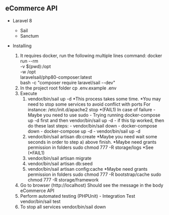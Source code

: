 ## eCommerce API

- Laravel 8
    - Sail
    - Sanctum

- Installing
    1) It requires docker, run the following multiple lines command:
        docker run --rm \
            -v $(pwd):/opt \
            -w /opt \
            laravelsail/php80-composer:latest \
            bash -c "composer require laravel/sail --dev"
    2) In the project root folder
        cp .env.example .env
    3) Execute
        1) vendor/bin/sail up -d
            *This process takes some time.
            *You may need to stop some services to avoid conflict with ports
                For instance:
                    /etc/init.d/apache2 stop
            *(FAIL1) In case of failure
                - Maybe  you need to use sudo
                - Trying running docker-compose up -d first and then vendor/bin/sail up -d
                    - if this tip worked, then do these last steps:
                        - vendor/bin/sail down
                        - docker-compose down
                        - docker-compose up -d
                        - vendor/bin/sail up -d
        2) vendor/bin/sail artisan db:create
            *Maybe you need wait some seconds in order to step a) above finish.
            *Maybe need grants permission in folders
                sudo chmod 777 -R storage/logs
            *See (*FAIL1)
        3) vendor/bin/sail artisan migrate
        4) vendor/bin/sail artisan db:seed
        5) vendor/bin/sail artisan config:cache
            *Maybe need grants permission in folders
                sudo chmod 777 -R bootstrap/cache
                sudo chmod 777 -R storage/framework
    4) Go to browser (http://localhost) 
        Should see the message in the body
            eCommerce API
    5) Perform automated testing (PHPUnit) - Integration Test
            vendor/bin/sail test
    6) To stop all services
        vendor/bin/sail down
